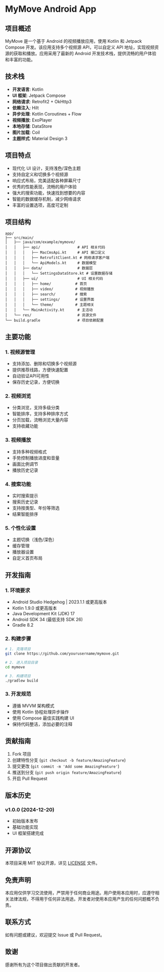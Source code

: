 # MyMove Android App

## 项目概述
MyMove 是一个基于 Android 的视频播放应用，使用 Kotlin 和 Jetpack Compose 开发。该应用支持多个视频源 API，可以自定义 API 地址，实现视频资源的获取和播放。应用采用了最新的 Android 开发技术栈，提供流畅的用户体验和丰富的功能。

## 技术栈
- **开发语言**: Kotlin
- **UI 框架**: Jetpack Compose
- **网络请求**: Retrofit2 + OkHttp3
- **依赖注入**: Hilt
- **异步处理**: Kotlin Coroutines + Flow
- **视频播放**: ExoPlayer
- **本地存储**: DataStore
- **图片加载**: Coil
- **主题样式**: Material Design 3

## 项目特点
- 现代化 UI 设计，支持浅色/深色主题
- 支持自定义和切换多个视频源
- 响应式布局，完美适配各种屏幕尺寸
- 优秀的性能表现，流畅的用户体验
- 强大的搜索功能，快速找到想要的内容
- 智能的数据缓存机制，减少网络请求
- 丰富的设置选项，高度可定制

## 项目结构

```
app/
├── src/main/
│   ├── java/com/example/mymove/
│   │   ├── api/                 # API 相关代码
│   │   │   ├── MacCmsApi.kt     # API 接口定义
│   │   │   ├── RetrofitClient.kt # 网络请求客户端
│   │   │   └── ApiModels.kt     # 数据模型
│   │   ├── data/                # 数据层
│   │   │   └── SettingsDataStore.kt # 设置数据存储
│   │   ├── ui/                  # UI 相关代码
│   │   │   ├── home/           # 首页
│   │   │   ├── video/          # 视频播放
│   │   │   ├── search/         # 搜索
│   │   │   ├── settings/       # 设置界面
│   │   │   └── theme/          # 主题相关
│   │   └── MainActivity.kt      # 主活动
│   └── res/                     # 资源文件
└── build.gradle                 # 项目依赖配置
```

## 主要功能

### 1. 视频源管理
- 支持添加、删除和切换多个视频源
- 提供推荐线路，方便快速配置
- 自动验证API可用性
- 保存历史记录，方便切换

### 2. 视频浏览
- 分类浏览，支持多级分类
- 智能排序，支持多种排序方式
- 分页加载，流畅浏览大量内容
- 支持收藏功能

### 3. 视频播放
- 支持多种视频格式
- 手势控制播放进度和音量
- 画面比例调节
- 播放历史记录

### 4. 搜索功能
- 实时搜索提示
- 搜索历史记录
- 支持按类型、年份等筛选
- 结果智能排序

### 5. 个性化设置
- 主题切换（浅色/深色）
- 缓存管理
- 播放器设置
- 自定义首页布局

## 开发指南

### 1. 环境要求
- Android Studio Hedgehog | 2023.1.1 或更高版本
- Kotlin 1.9.0 或更高版本
- Java Development Kit (JDK) 17
- Android SDK 34 (最低支持 SDK 26)
- Gradle 8.2

### 2. 构建步骤
```bash
# 1. 克隆项目
git clone https://github.com/yourusername/mymove.git

# 2. 进入项目目录
cd mymove

# 3. 构建项目
./gradlew build
```

### 3. 开发规范
- 遵循 MVVM 架构模式
- 使用 Kotlin 协程处理异步操作
- 使用 Compose 最佳实践构建 UI
- 保持代码整洁，添加必要的注释

## 贡献指南
1. Fork 项目
2. 创建特性分支 (`git checkout -b feature/AmazingFeature`)
3. 提交更改 (`git commit -m 'Add some AmazingFeature'`)
4. 推送到分支 (`git push origin feature/AmazingFeature`)
5. 开启 Pull Request

## 版本历史
### v1.0.0 (2024-12-20)
- 初始版本发布
- 基础功能实现
- UI 框架搭建完成

## 开源协议
本项目采用 MIT 协议开源，详见 [LICENSE](LICENSE) 文件。

## 免责声明
本应用仅供学习交流使用，严禁用于任何商业用途。用户使用本应用时，应遵守相关法律法规，不得用于任何非法用途。开发者对使用本应用产生的任何问题概不负责。

## 联系方式
如有问题或建议，欢迎提交 Issue 或 Pull Request。

## 致谢
感谢所有为这个项目做出贡献的开发者。
